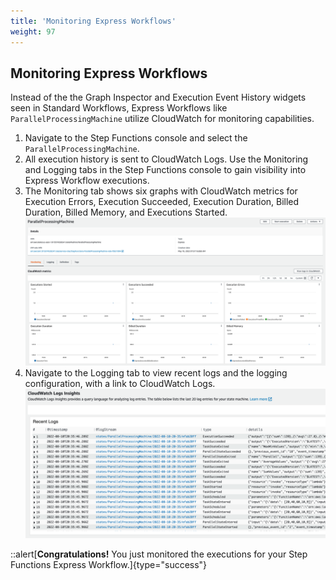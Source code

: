 ```yaml
---
title: 'Monitoring Express Workflows'
weight: 97
---
```


## Monitoring Express Workflows

Instead of the the Graph Inspector and Execution Event History widgets seen in Standard Workflows, Express Workflows like `ParallelProcessingMachine` utilize CloudWatch for monitoring capabilities.

1. Navigate to the Step Functions console and select the `ParallelProcessingMachine`.
2. All execution history is sent to CloudWatch Logs. Use the Monitoring and Logging tabs in the Step Functions console to gain visibility into Express Workflow executions.
3. The Monitoring tab shows six graphs with CloudWatch metrics for Execution Errors, Execution Succeeded, Execution Duration, Billed Duration, Billed Memory, and Executions Started. 
    ![](../../../static/img/module-7/express-workflows-metrics.png)
4. Navigate to the Logging tab to view recent logs and the logging configuration, with a link to CloudWatch Logs.
    ![](../../../static/img/module-7/express-workflows-logs.png)

::alert[**Congratulations!** You just monitored the executions for your Step Functions Express Workflow.]{type="success"}